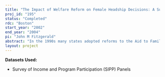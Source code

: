 ```yaml
---
title: "The Impact of Welfare Reform on Female Headship Decisions: A Supplementary Data Request"
proj_id: "195"
status: "Completed"
rdc: "Boston"
start_year: "2002"
end_year: "2004"
pi: "John M Fitzgerald"
abstract: "In the 1990s many states adopted reforms to the Aid to Families with Dependent Children (AFDC) program, the largest cash welfare program in the U.S. While much of the focus of these reforms has been on moving recipients from welfare to work, many reforms were also directed at affecting demographic decisions. Welfare reform hopes to reduce the incidence of non-marital fertility and encourage the formation and maintenance of two-parent families. Our ongoing project examines whether the reform provisions initiated as state waivers—and in some cases incorporated into the national legislation—deterred women from becoming and remaining unmarried mothers. Our specific aims in the project are to model female headship decisions (unmarried motherhood) and assess the impact of welfare reform provisions on those decisions while controlling for local economic conditions. So far, we have used data from the 1990,92,93 SIPP linked by respondent’s residence to state policy variables and county labor market variables to estimate models of female headship and transitions into and out of female headship. We use confidential geography for county of residence to help separate labor market effects from state policy effects. Results to date indicate that waivers appear to have effects, but further work is needed to understand the mechanism at work. This proposal requests access to additional data to provide better longitudinal coverage and larger sample sizes for our analysis."
layout: project
---
```


**Datasets Used:**

  - Survey of Income and Program Participation (SIPP) Panels 

